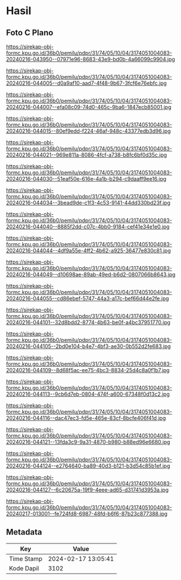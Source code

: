 # Hasil

## Foto C Plano

https://sirekap-obj-formc.kpu.go.id/36b0/pemilu/pdpr/31/74/05/10/04/3174051004083-20240216-043950--07971e96-8683-43e9-bd0b-4a66099c9904.jpg

https://sirekap-obj-formc.kpu.go.id/36b0/pemilu/pdpr/31/74/05/10/04/3174051004083-20240216-044005--d0a9af10-aad7-4f48-9b67-3fcf6e76ebfc.jpg

https://sirekap-obj-formc.kpu.go.id/36b0/pemilu/pdpr/31/74/05/10/04/3174051004083-20240216-044007--efa08c09-74d0-465c-9ba6-1847ecb85001.jpg

https://sirekap-obj-formc.kpu.go.id/36b0/pemilu/pdpr/31/74/05/10/04/3174051004083-20240216-044015--80ef9edd-f224-46af-948c-43377edb3d96.jpg

https://sirekap-obj-formc.kpu.go.id/36b0/pemilu/pdpr/31/74/05/10/04/3174051004083-20240216-044021--969e811a-8086-4fcf-a738-b8fc6bf0d35c.jpg

https://sirekap-obj-formc.kpu.go.id/36b0/pemilu/pdpr/31/74/05/10/04/3174051004083-20240216-044030--51eaf50e-616e-4a1b-b294-c9daaff9ee16.jpg

https://sirekap-obj-formc.kpu.go.id/36b0/pemilu/pdpr/31/74/05/10/04/3174051004083-20240216-044034--3bead9de-c1f3-4c53-9141-44dd330bd23f.jpg

https://sirekap-obj-formc.kpu.go.id/36b0/pemilu/pdpr/31/74/05/10/04/3174051004083-20240216-044040--8885f2dd-c07c-4bb0-9184-cef41e34e1e0.jpg

https://sirekap-obj-formc.kpu.go.id/36b0/pemilu/pdpr/31/74/05/10/04/3174051004083-20240216-044044--4df9a55e-4ff2-4b62-a925-36477e830c81.jpg

https://sirekap-obj-formc.kpu.go.id/36b0/pemilu/pdpr/31/74/05/10/04/3174051004083-20240216-044049--d10698ae-89ab-49ed-b6d2-0807066b8643.jpg

https://sirekap-obj-formc.kpu.go.id/36b0/pemilu/pdpr/31/74/05/10/04/3174051004083-20240216-044055--cd86ebef-5747-44a3-a17c-bef66d44e2fe.jpg

https://sirekap-obj-formc.kpu.go.id/36b0/pemilu/pdpr/31/74/05/10/04/3174051004083-20240216-044101--32d8bdd2-8774-4b63-be0f-a4bc37951770.jpg

https://sirekap-obj-formc.kpu.go.id/36b0/pemilu/pdpr/31/74/05/10/04/3174051004083-20240216-044105--2bd0e104-b4e7-4bf3-ae30-0b552d2fe683.jpg

https://sirekap-obj-formc.kpu.go.id/36b0/pemilu/pdpr/31/74/05/10/04/3174051004083-20240216-044109--8d68f5ac-ee75-4bc3-8834-25d4c8a0f1b7.jpg

https://sirekap-obj-formc.kpu.go.id/36b0/pemilu/pdpr/31/74/05/10/04/3174051004083-20240216-044113--9cb6d7eb-0804-474f-a600-67348f0d13c2.jpg

https://sirekap-obj-formc.kpu.go.id/36b0/pemilu/pdpr/31/74/05/10/04/3174051004083-20240216-044116--dac47ec3-fd5e-465e-83cf-8bcfe406f41d.jpg

https://sirekap-obj-formc.kpu.go.id/36b0/pemilu/pdpr/31/74/05/10/04/3174051004083-20240216-044121--13fda3c9-9a31-4870-b980-b88ed96e6680.jpg

https://sirekap-obj-formc.kpu.go.id/36b0/pemilu/pdpr/31/74/05/10/04/3174051004083-20240216-044124--e2764640-ba89-40d3-b121-b3d54c85b1ef.jpg

https://sirekap-obj-formc.kpu.go.id/36b0/pemilu/pdpr/31/74/05/10/04/3174051004083-20240216-044127--6c20675a-19f9-4eee-ad65-d31741d3953a.jpg

https://sirekap-obj-formc.kpu.go.id/36b0/pemilu/pdpr/31/74/05/10/04/3174051004083-20240217-013001--fe724fd8-6987-48fd-b6f6-87b23c877388.jpg


## Metadata

| Key        | Value               |
| ---------- | ------------------- |
| Time Stamp | 2024-02-17 13:05:41 |
| Kode Dapil | 3102                |



